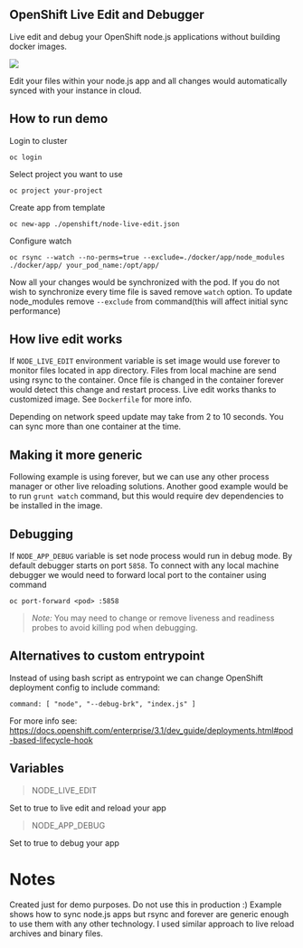 ## OpenShift Live Edit and Debugger

Live edit and debug your OpenShift node.js applications without building docker images.

![](http://i.giphy.com/l4JyN1r2FMpLpgj16.gif)

Edit your files within your node.js app and all changes would automatically synced with your instance in cloud.

## How to run demo

Login to cluster

    oc login 

Select project you want to use

    oc project your-project
    
Create app from template 
   
    oc new-app ./openshift/node-live-edit.json

Configure watch 

    oc rsync --watch --no-perms=true --exclude=./docker/app/node_modules ./docker/app/ your_pod_name:/opt/app/
 
Now all your changes would be synchronized with the pod. If you do not wish to synchronize every time file is saved remove `watch` option. To update node_modules remove `--exclude` from command(this will affect initial sync performance)

## How live edit works

If `NODE_LIVE_EDIT` environment variable is set image would use forever to monitor files located in app directory.
Files from local machine are send using rsync to the container. 
Once file is changed in the container forever would detect this change and restart process.
Live edit works thanks to customized image. See `Dockerfile` for more info.

Depending on network speed update may take from 2 to 10 seconds.
You can sync more than one container at the time.

## Making it more generic

Following example is using forever, but we can use any other process manager or other live reloading solutions. 
Another good example would be to run `grunt watch` command, but this would require dev dependencies to be installed in the image. 

## Debugging 

If `NODE_APP_DEBUG` variable is set node process would run in debug mode.
By default debugger starts on port `5858`. 
To connect with any local machine debugger we would need to forward local port to the container using command

    oc port-forward <pod> :5858

> *Note:* You may need to change or remove liveness and readiness probes to avoid killing pod when debugging.

## Alternatives to custom entrypoint

Instead of using bash script as entrypoint we can change OpenShift deployment config to include command:

    command: [ "node", "--debug-brk", "index.js" ]

For more info see: https://docs.openshift.com/enterprise/3.1/dev_guide/deployments.html#pod-based-lifecycle-hook

## Variables

> NODE_LIVE_EDIT

Set to true to live edit and reload your app

> NODE_APP_DEBUG

Set to true to debug your app

# Notes

Created just for demo purposes. Do not use this in production :)
Example shows how to sync node.js apps but rsync and forever are generic enough to use them with any other technology. I used similar approach to live reload archives and binary files. 
